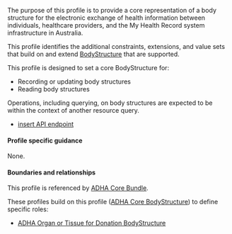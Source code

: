 The purpose of this profile is to provide a core representation of a body structure for the electronic exchange of health information between individuals, healthcare providers, and the My Health Record system infrastructure in Australia.

This profile identifies the additional constraints, extensions, and value sets that build on and extend [BodyStructure](http://hl7.org/fhir/R4/bodystructure.html) that are supported. 

This profile is designed to set a core BodyStructure for:
* Recording or updating body structures
* Reading body structures

Operations, including querying, on body structures are expected to be within the context of another resource query.
* [insert API endpoint](StructureDefinition-TBD-1.html)


#### Profile specific guidance
None.


#### Boundaries and relationships
This profile is referenced by 
[ADHA Core Bundle](StructureDefinition-dh-bundle-core-1.html). 

These profiles build on this profile ([ADHA Core BodyStructure](StructureDefinition-dh-bodystructure-core-1.html)) to define specific roles:
* [ADHA Organ or Tissue for Donation BodyStructure](StructureDefinition-dh-bodystructure-odr-1.html)
